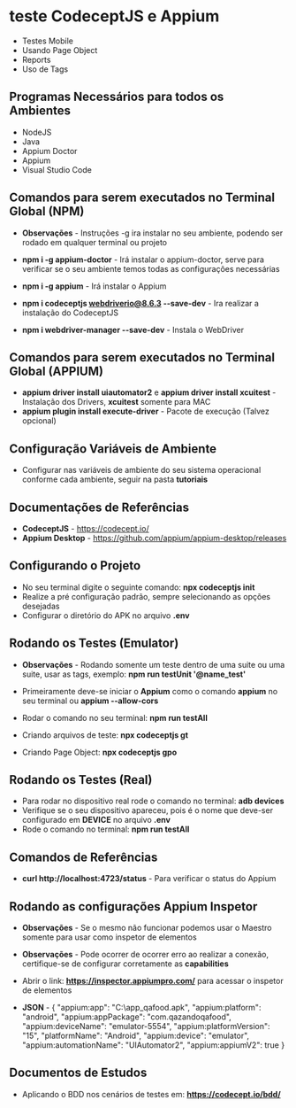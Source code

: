 # teste CodeceptJS e Appium

* Testes Mobile
* Usando Page Object
* Reports
* Uso de Tags

## Programas Necessários para todos os Ambientes

* NodeJS
* Java
* Appium Doctor
* Appium
* Visual Studio Code

## Comandos para serem executados no Terminal Global (NPM)

* **Observações** - Instruções -g ira instalar no seu ambiente, podendo ser rodado em qualquer terminal ou projeto

* **npm i -g appium-doctor** - Irá instalar o appium-doctor, serve para verificar se o seu ambiente temos todas as configurações necessárias
* **npm i -g appium** - Irá instalar o Appium
* **npm i codeceptjs webdriverio@8.6.3 --save-dev** - Ira realizar a instalação do CodeceptJS
* **npm i webdriver-manager --save-dev** - Instala o WebDriver

## Comandos para serem executados no Terminal Global (APPIUM)

* **appium driver install uiautomator2** e **appium driver install xcuitest** - Instalação dos Drivers, **xcuitest** somente para MAC
* **appium plugin install execute-driver** - Pacote de execução (Talvez opcional)

## Configuração Variáveis de Ambiente

* Configurar nas variáveis de ambiente do seu sistema operacional conforme cada ambiente, seguir na pasta **tutoriais**

## Documentações de Referências

* **CodeceptJS** - https://codecept.io/
* **Appium Desktop** - https://github.com/appium/appium-desktop/releases

## Configurando o Projeto

* No seu terminal digite o seguinte comando: **npx codeceptjs init**
* Realize a pré configuração padrão, sempre selecionando as opções desejadas
* Configurar o diretório do APK no arquivo **.env**

## Rodando os Testes (Emulator)

* **Observações** - Rodando somente um teste dentro de uma suite ou uma suite, usar as tags, exemplo: **npm run testUnit '@name_test'**

* Primeiramente deve-se iniciar o **Appium** como o comando **appium** no seu terminal ou **appium --allow-cors**
* Rodar o comando no seu terminal: **npm run testAll**
* Criando arquivos de teste: **npx codeceptjs gt**
* Criando Page Object: **npx codeceptjs gpo**

## Rodando os Testes (Real)

* Para rodar no dispositivo real rode o comando no terminal: **adb devices**
* Verifique se o seu dispositivo apareceu, pois é o nome que deve-ser configurado em **DEVICE** no arquivo **.env**
* Rode o comando no terminal: **npm run testAll**

## Comandos de Referências

* **curl http://localhost:4723/status** - Para verificar o status do Appium

## Rodando as configurações Appium Inspetor

* **Observações** - Se o mesmo não funcionar podemos usar o Maestro somente para usar como inspetor de elementos
* **Observações** - Pode ocorrer de ocorrer erro ao realizar a conexão, certifique-se de configurar corretamente as **capabilities**

* Abrir o link: **https://inspector.appiumpro.com/** para acessar o inspetor de elementos

* **JSON** - {
  "appium:app": "C:\\app_qafood.apk",
  "appium:platform": "android",
  "appium:appPackage": "com.qazandoqafood",
  "appium:deviceName": "emulator-5554",
  "appium:platformVersion": "15",
  "platformName": "Android",
  "appium:device": "emulator",
  "appium:automationName": "UIAutomator2",
  "appium:appiumV2": true
}

## Documentos de Estudos

* Aplicando o BDD nos cenários de testes em: **https://codecept.io/bdd/**
